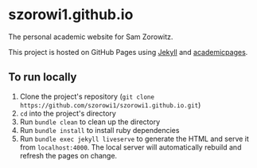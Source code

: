# szorowi1.github.io

The personal academic website for Sam Zorowitz.

This project is hosted on GitHub Pages using [Jekyll](https://jekyllrb.com/) and [academicpages](https://github.com/academicpages/academicpages.github.io).

## To run locally

1. Clone the project's repository (`git clone https://github.com/szorowi1/szorowi1.github.io.git`)
2. `cd` into the project's directory
3. Run `bundle clean` to clean up the directory
4. Run `bundle install` to install ruby dependencies
5. Run `bundle exec jekyll liveserve` to generate the HTML and serve it from `localhost:4000`. The local server will automatically rebuild and refresh the pages on change.
